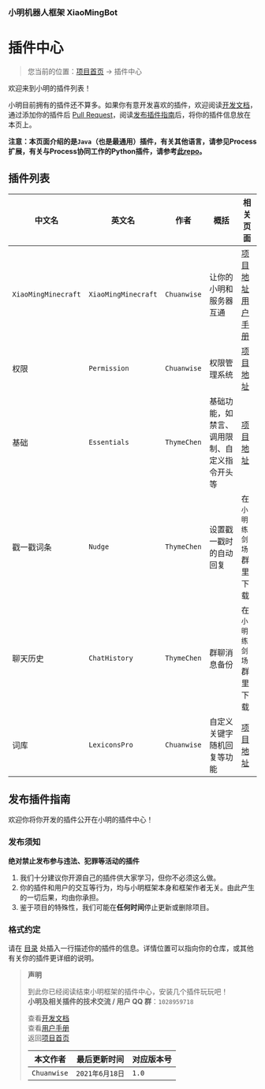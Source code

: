 ### 小明机器人框架 XiaoMingBot
# 插件中心
> 您当前的位置：[项目首页](https://github.com/XiaoMingProject/XiaoMingBot) -> 插件中心

欢迎来到小明的插件列表！

小明目前拥有的插件还不算多。如果你有意开发喜欢的插件，欢迎阅读[开发文档](http://chuanwise.cn:10074/#/dev/)，通过添加你的插件后 [Pull Request](https://github.com/XiaoMingProject/XiaoMingBot/pulls)，阅读[发布插件指南](#发布插件指南)后，将你的插件信息放在本页上。

**注意：本页面介绍的是```Java```（也是最通用）插件，有关其他语言，请参见Process扩展，有关与Process协同工作的Python插件，请参考[此repo](https://github.com/XiaoMingProject/XiaoMingDocs)。**

## 插件列表
|中文名|英文名|作者|概括|相关页面|
|---|---|---|---|---|
|`XiaoMingMinecraft`|`XiaoMingMinecraft`|`Chuanwise`|让你的小明和服务器互通|[项目地址](https://github.com/Chuanwise/XiaoMingMinecraft) [用户手册](http://chuanwise.cn:10074/#/plugin/XiaoMingMinecraft)|
|权限|`Permission`|`Chuanwise`|权限管理系统|[项目地址](https://github.com/Chuanwise/Permission)|
|基础|`Essentials`|`ThymeChen`|基础功能，如禁言、调用限制、自定义指令开头等|[项目地址](https://github.com/ThymeChen/XiaoMing-Essentials)|
|戳一戳词条|`Nudge`|`ThymeChen`|设置戳一戳时的自动回复|在 `小明练剑场` 群里下载|
|聊天历史|`ChatHistory`|`ThymeChen`|群聊消息备份|在 `小明练剑场` 群里下载|
|词库|`LexiconsPro`|`Chuanwise`|自定义关键字随机回复等功能|[项目地址](https://github.com/Chuanwise/LexiconsPro)|

## 发布插件指南
欢迎你将你开发的插件公开在小明的插件中心！

### 发布须知
**绝对禁止发布参与违法、犯罪等活动的插件**
1. 我们十分建议你开源自己的插件供大家学习，但你不必须这么做。
1. 你的插件和用户的交互等行为，均与小明框架本身和框架作者无关。由此产生的一切后果，均由你承担。
1. 鉴于项目的特殊性，我们可能在**任何时间**停止更新或删除项目。

### 格式约定
请在 [目录](#目录) 处插入一行描述你的插件的信息。详情位置可以指向你的仓库，或其他有关你的插件更详细的说明。

> **声明**
> 
> 到此你已经阅读结束小明框架的插件中心，安装几个插件玩玩吧！<br>
> **小明及相关插件的技术交流 / 用户 QQ 群**：`1028959718`
>
> 查看[开发文档](http://chuanwise.cn:10074/#/dev/)<br>
> 查看[用户手册](http://chuanwise.cn:10074/#/manual)<br>
> 返回[项目首页](https://github.com/XiaoMingProject/XiaoMingBot/)<br>
> 
> |本文作者|最后更新时间|对应版本号|
> |---|---|---|
> |`Chuanwise`|`2021年6月18日`|`1.0`
